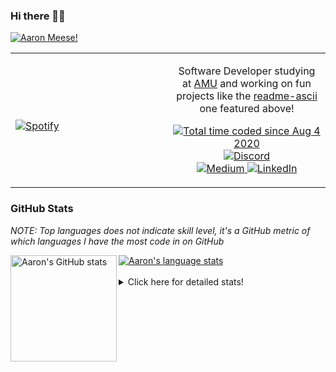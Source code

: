 ### Hi there 👋🏻
[![Aaron Meese!](https://user-images.githubusercontent.com/17814535/88975338-a2aabf00-d27f-11ea-963f-8a19608716b4.png)](https://github.com/ajmeese7/readme-ascii "README ASCII")

<!-- Modified from project here: https://github.com/novatorem/novatorem -->
<table width="100%"> 
  <tr>
  <td width="50%">
      
&nbsp; <br> [![Spotify](https://ajmeese7.vercel.app/api/spotify)](https://open.spotify.com/user/ajmeese)

  </td>
  <td width="50%">
    <p align="center">
    Software Developer studying at <a href="https://www.amu.apus.edu/">AMU</a> and working on fun 
    projects like the <a href="https://github.com/ajmeese7/readme-ascii">readme-ascii</a> one featured above!
    </p>
    <p align="center">
      <a href="https://wakatime.com/@f726891d-3b02-46cd-9b60-e8c59f9e2b14">
        <img src="https://wakatime.com/badge/user/f726891d-3b02-46cd-9b60-e8c59f9e2b14.svg" alt="Total time coded since Aug 4 2020" title="WakaTime" />
      </a>
      <a href="http://link.aaronmeese.com/discord">
        <img src="https://img.shields.io/badge/discord-ajmeese7%234835-369?style=flat-square&logo=discord&logoColor=white&color=purple" alt="Discord" title="Discord">
      </a>
      <br />
      <a href="https://link.aaronmeese.com/medium">
        <img src="https://img.shields.io/badge/medium-ajmeese7-1DB954?style=flat-square&logo=medium&logoColor=white" alt="Medium" title="Medium">
      </a>
      <a href="https://link.aaronmeese.com/linkedin">
        <img src="https://img.shields.io/badge/linkedIn-aaronmeese-1DB954?style=flat-square&logo=linkedin&logoColor=white&color=blue" alt="LinkedIn" title="LinkedIn">
      </a>
    </p>
  </td>

</table>

[//]: <> (The `&nbsp;` is to have Aphelion take up more space)

### GitHub Stats ###
*NOTE: Top languages does not indicate skill level, it's a GitHub metric of which languages I have the most code in on GitHub*

<a href="https://profile-summary-for-github.com/user/ajmeese7">
  <img align="left" height="170px" src="https://github-readme-stats.vercel.app/api?username=ajmeese7&show_icons=true&line_height=27&count_private=true&include_all_commits=true" alt="Aaron's GitHub stats"/>
  <img src="https://github-readme-stats.vercel.app/api/top-langs/?username=ajmeese7&hide_langs_below=5&layout=compact" alt="Aaron's language stats"/>
</a>

<br />
<br />
<details>
<summary>Click here for detailed stats!</summary>

### :zap: Recent Activity
<!--START_SECTION:activity-->
1. 🗣 Commented on [#62](https://github.com/ajmeese7/spambot/issues/62) in [ajmeese7/spambot](https://github.com/ajmeese7/spambot)
2. 🗣 Commented on [#62](https://github.com/ajmeese7/spambot/issues/62) in [ajmeese7/spambot](https://github.com/ajmeese7/spambot)
3. 🗣 Commented on [#23](https://github.com/os-js/osjs-xterm-application/issues/23) in [os-js/osjs-xterm-application](https://github.com/os-js/osjs-xterm-application)
4. 🗣 Commented on [#62](https://github.com/ajmeese7/spambot/issues/62) in [ajmeese7/spambot](https://github.com/ajmeese7/spambot)
5. 🗣 Commented on [#24](https://github.com/Cosium/dry-dry/issues/24) in [Cosium/dry-dry](https://github.com/Cosium/dry-dry)
<!--END_SECTION:activity-->

### 🧐 Waka Stats
<!--START_SECTION:waka-->
![Code Time](http://img.shields.io/badge/Code%20Time-746%20hrs%2059%20mins-blue)

**🐱 My GitHub Data** 

> 🏆 160 Contributions in the Year 2022
 > 
> 📦 346.0 kB Used in GitHub's Storage 
 > 
> 🚫 Not Opted to Hire
 > 
> 📜 83 Public Repositories 
 > 
> 🔑 22 Private Repositories  
 > 
**I'm an Early 🐤** 

```text
🌞 Morning    208 commits    ███████░░░░░░░░░░░░░░░░░░   27.62% 
🌆 Daytime    287 commits    █████████░░░░░░░░░░░░░░░░   38.11% 
🌃 Evening    243 commits    ████████░░░░░░░░░░░░░░░░░   32.27% 
🌙 Night      15 commits     ░░░░░░░░░░░░░░░░░░░░░░░░░   1.99%

```
📅 **I'm Most Productive on Sunday** 

```text
Monday       74 commits     ██░░░░░░░░░░░░░░░░░░░░░░░   9.83% 
Tuesday      114 commits    ███░░░░░░░░░░░░░░░░░░░░░░   15.14% 
Wednesday    103 commits    ███░░░░░░░░░░░░░░░░░░░░░░   13.68% 
Thursday     87 commits     ███░░░░░░░░░░░░░░░░░░░░░░   11.55% 
Friday       97 commits     ███░░░░░░░░░░░░░░░░░░░░░░   12.88% 
Saturday     138 commits    ████░░░░░░░░░░░░░░░░░░░░░   18.33% 
Sunday       140 commits    ████░░░░░░░░░░░░░░░░░░░░░   18.59%

```


📊 **This Week I Spent My Time On** 

```text
⌚︎ Time Zone: America/New_York

💬 Programming Languages: 
JSON                     13 hrs 20 mins      ███████████████░░░░░░░░░░   62.92% 
JavaScript               5 hrs 35 mins       ██████░░░░░░░░░░░░░░░░░░░   26.37% 
Markdown                 55 mins             █░░░░░░░░░░░░░░░░░░░░░░░░   4.4% 
Other                    28 mins             ░░░░░░░░░░░░░░░░░░░░░░░░░   2.24% 
Bash                     17 mins             ░░░░░░░░░░░░░░░░░░░░░░░░░   1.39%

🐱‍💻 Projects: 
aaronmeese.com           19 hrs 4 mins       ██████████████████████░░░   90.03% 
osjs_lerna               1 hr 8 mins         █░░░░░░░░░░░░░░░░░░░░░░░░   5.37% 
vault                    53 mins             █░░░░░░░░░░░░░░░░░░░░░░░░   4.23% 
Unknown Project          4 mins              ░░░░░░░░░░░░░░░░░░░░░░░░░   0.35% 
stylelint-config         0 secs              ░░░░░░░░░░░░░░░░░░░░░░░░░   0.01%

```

**I Mostly Code in JavaScript** 

```text
JavaScript               31 repos            ████████████░░░░░░░░░░░░░   50.82% 
HTML                     8 repos             ███░░░░░░░░░░░░░░░░░░░░░░   13.11% 
Java                     4 repos             █░░░░░░░░░░░░░░░░░░░░░░░░   6.56% 
Python                   4 repos             █░░░░░░░░░░░░░░░░░░░░░░░░   6.56% 
CSS                      3 repos             █░░░░░░░░░░░░░░░░░░░░░░░░   4.92%

```



 Last Updated on 18/02/2022 00:05:26 UTC
<!--END_SECTION:waka-->
</details>
